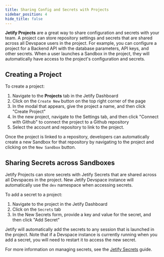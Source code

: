 ```yaml
---
title: Sharing Config and Secrets with Projects
sidebar_position: 4
hide_title: false
---
```


**Jetify Projects** are a great way to share configuration and secrets with your team. A project can store repository settings and secrets that are shared across all Devspace users in the project. For example, you can configure a project for a Backend API with the database parameters, API keys, and other secrets. When a user launches a Sandbox in the project, they will automatically have access to the project's configuration and secrets.

## Creating a Project

To create a project:

1. Navigate to the **Projects** tab in the Jetify Dashboard
2. Click on the `Create New` button on the top right corner of the page
3. In the modal that appears, give the project a name, and then click "Create Project"
4. In the new project, navigate to the Settings tab, and then click "Connect with Github" to connect the project to a Github repository
5. Select the account and repository to link to the project.

Once the project is linked to a repository, developers can automatically create a new Sandbox for that repository by navigating to the project and clicking on the `New Sandbox` button.

## Sharing Secrets across Sandboxes

Jetify Projects can store secrets with Jetify Secrets that are shared across all Devspaces in the project. New Jetify Devspace instance will automatically use the `dev` namespace when accessing secrets.

To add a secret to a project:

1. Navigate to the project in the Jetify Dashboard
2. Click on the `Secrets` tab
3. In the New Secrets form, provide a key and value for the secret, and then click "Add Secret"

Jetify will automatically add the secrets to any session that is launched in the project. Note that if a Devspace instance is currently running when you add a secret, you will need to restart it to access the new secret.

For more information on managing secrets, see the [Jetify Secrets](../../secrets) guide.
